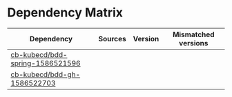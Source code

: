 # Dependency Matrix

Dependency | Sources | Version | Mismatched versions
---------- | ------- | ------- | -------------------
[cb-kubecd/bdd-spring-1586521596](https://github.com/cb-kubecd/bdd-spring-1586521596.git) |  | []() | 
[cb-kubecd/bdd-gh-1586522703](https://github.com/cb-kubecd/bdd-gh-1586522703.git) |  | []() | 
